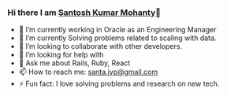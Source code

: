 ### Hi there  I am [Santosh Kumar Mohanty](http://susant.in)👋


- 🔭 I’m currently working in Oracle as an Engineering Manager
- 🌱 I’m currently Solving problems related to scaling with data.
- 👯 I’m looking to collaborate with other developers.
- 🤔 I’m looking for help with 
- 💬 Ask me about Rails, Ruby, React
- 📫 How to reach me: santa.jyp@gmail.com
- ⚡ Fun fact: I love solving problems and research on new tech.
